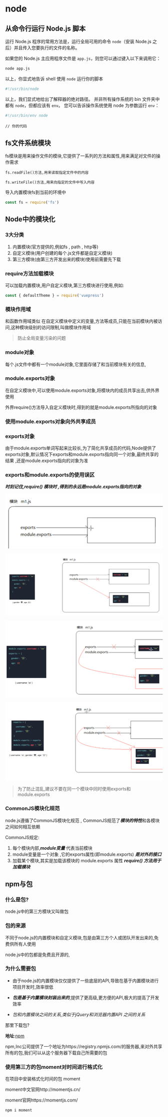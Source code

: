 # node

## 从命令行运行 Node.js 脚本

运行 Node.js 程序的常用方法是，运行全局可用的命令 `node`（安装 Node.js 之后）并且传入您要执行的文件的名称。

如果您的 Node.js 主应用程序文件是 `app.js`，则您可以通过键入以下来调用它：

```bash
node app.js
```

以上，你显式地告诉 shell 使用 `node` 运行你的脚本

```bash
#!/usr/bin/node
```

以上，我们显式地给出了解释器的绝对路径。 并非所有操作系统的 bin 文件夹中都有 `node`，但都应该有 `env`。 您可以告诉操作系统使用 node 为参数运行 `env`：

```bash
#!/usr/bin/env node

// 你的代码
```

## fs文件系统模块

fs模块是用来操作文件的模块,它提供了一系列的方法和属性,用来满足对文件的操作需求

```
fs.readFile()方法,用来读取指定文件中的内容
```

```
fs.writeFile()方法,用来向指定的文件中写入内容
```

导入内置模块fs到当前的环境中

```js
const fs = require('fs')
```

## Node中的模块化

### 3大分类

1. 内置模块(官方提供的,例如fs , path , http等)
2. 自定义模块(用户创建的每个.js文件都是自定义模块)
3. 第三方模块(由第三方开发出来的模块)使用前需要先下载

### require方法加载模块

可以加载内置模块,用户自定义模块,第三方模块进行使用,例如:

```js
const { defaultTheme } = require('vuepress')
```

### 模块作用域

和函数作用域类似 在自定义模块中定义的变量,方法等成员,只能在当前模块内被访问,这种模块级别的访问限制,叫做模块作用域

> 防止全局变量污染的问题

### module对象

每个.js文件中都有一个module对象,它里面存储了和当前模块有关的信息,



### module.exports对象

在自定义模块中,可以使用module.exports对象,将模块内的成员共享出去,供外界使用

外界require()方法导入自定义模块时,得到的就是module.exports所指向的对象

### 使用module.exports对象向外共享成员



### exports对象

由于module.exports单词写起来比较长,为了简化共享成员的代码,Node提供了exports对象,默认情况下exports和module.exports指向同一个对象,最终共享的结果 ,还是module.exports指向的对象为准

### exports和module.exports的使用误区

***时刻记住,require() 模块时 ,得到的永远是module.exports指向的对象***

![](./assets/exports.png)

![](./assets/module_exports.png)



![](./assets/3.png)

![](./assets/4.png)

> 为了防止混乱,建议不要在同一个模块中同时使用exports和module.exports

### CommonJS模块化规范

node.js遵循了CommonJS模块化规范 , CommonJS规范了***模块的特性***和各模块之间如何相互依赖

CommonJS规定:

1. 每个模块内部,***module变量***  代表当前模块
2. module变量是一个对象 ,它的exports属性(即module.exports) ***是对外的接口***
3. 加载某个模块,其实是加载该模块的 module.exports 属性 ***require() 方法用于加载模块***

## npm与包

### 什么是包?

node.js中的第三方模块又叫做包

### 包的来源

不同于node.js的内置模块和自定义模块,包是由第三方个人或团队开发出来的,免费供所有人使用

node.js中的包都是免费且开源的,

### 为什么需要包

- 由于node.js的内置模块仅仅提供了一些底层的API,导致在基于内置模块进行项目开发时,效率很低

- ***包是基于内置模块封装出来的***,提供了更高级,更方便的API,极大的提高了开发效率

- *包和内置模块之间的关系,类似于jQuery和浏览器内置API 之间的关系*

那里下载包?

**地址**:[npm](https://www.npmjs.com/)

npm,Inc公司提供了一个地址为https://registry.npmjs.com/的服务器,来对外共享所有的包,我们可以从这个服务器下载自己所需要的包

### 使用第三方的包moment对时间进行格式化

在项目中安装格式化时间的包 moment

moment中文官网http://momentjs.cn/

moment官网https://momentjs.com/

```sh
npm i moment
```

